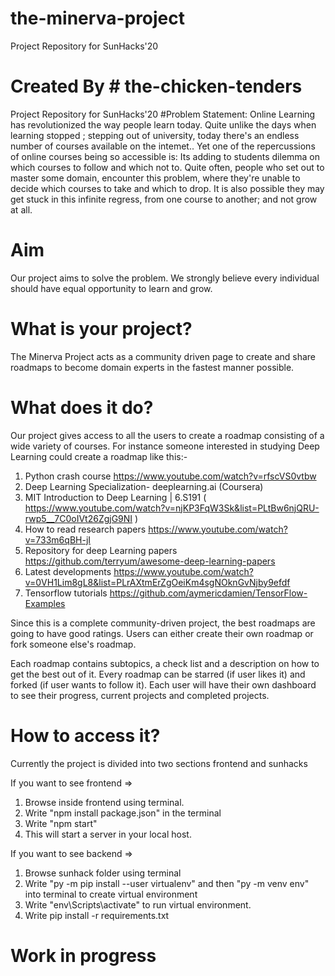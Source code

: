 # the-minerva-project

Project Repository for SunHacks'20
# Created By # the-chicken-tenders 
Project Repository for  SunHacks'20
#Problem Statement:
Online Learning has revolutionized the way people learn today. Quite unlike the days when learning stopped ; stepping out of university, today there's an endless number of courses available on the intemet.. Yet one of the repercussions of online courses being so accessible is: Its adding to students dilemma on which courses to follow and which not to. Quite often, people who set out to master some domain, encounter this problem, where they're unable to decide which courses to take and which to drop. It is also possible they may get stuck in this infinite regress, from one course to another; and not grow at all. 
# Aim
Our project aims to solve the problem. We strongly believe every individual should have equal opportunity to learn and grow. 

# What is your project?
The Minerva Project acts as a community driven page to create and share roadmaps to become domain experts in the fastest manner possible.

# What does it do?
Our project gives access to all the users to create a roadmap consisting of a wide variety of courses. 
For instance someone interested in studying Deep Learning could create a roadmap like this:-
1. Python crash course 
https://www.youtube.com/watch?v=rfscVS0vtbw
2. Deep Learning Specialization- deeplearning.ai (Coursera)
3. MIT Introduction to Deep Learning | 6.S191 ( https://www.youtube.com/watch?v=njKP3FqW3Sk&list=PLtBw6njQRU-rwp5__7C0oIVt26ZgjG9NI ) 
4. How to read research papers 
https://www.youtube.com/watch?v=733m6qBH-jI
5. Repository for deep Learning papers 
https://github.com/terryum/awesome-deep-learning-papers
6. Latest developments https://www.youtube.com/watch?v=0VH1Lim8gL8&list=PLrAXtmErZgOeiKm4sgNOknGvNjby9efdf
7. Tensorflow tutorials
https://github.com/aymericdamien/TensorFlow-Examples

Since this is a complete community-driven project, the best roadmaps are going to have good ratings.
Users can either create their own roadmap or fork someone else's roadmap.

Each roadmap contains subtopics, a check list and a  description on how to get the best out of it.
Every roadmap can be starred (if user likes it) and forked (if user wants to follow it). 
Each user will have their own dashboard to see their progress, current projects and completed projects.

# How to access it?
Currently the project is divided into two sections frontend and sunhacks

If you want to see frontend => 
1. Browse inside frontend using terminal.
2. Write "npm install package.json" in the terminal
3. Write "npm start"
4. This will start a server in your local host.

If you want to see backend => 
1. Browse sunhack folder using terminal
2. Write "py -m pip install --user virtualenv" and then "py -m venv env" into terminal to create virtual environment
3. Write "env\Scripts\activate" to run virtual environment.
4. Write pip install -r requirements.txt

# Work in progress
